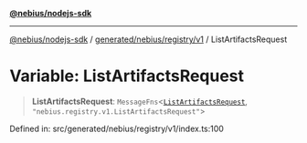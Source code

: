 [**@nebius/nodejs-sdk**](../../../../../README.md)

***

[@nebius/nodejs-sdk](../../../../../README.md) / [generated/nebius/registry/v1](../README.md) / ListArtifactsRequest

# Variable: ListArtifactsRequest

> **ListArtifactsRequest**: `MessageFns`\<[`ListArtifactsRequest`](../interfaces/ListArtifactsRequest.md), `"nebius.registry.v1.ListArtifactsRequest"`\>

Defined in: src/generated/nebius/registry/v1/index.ts:100

